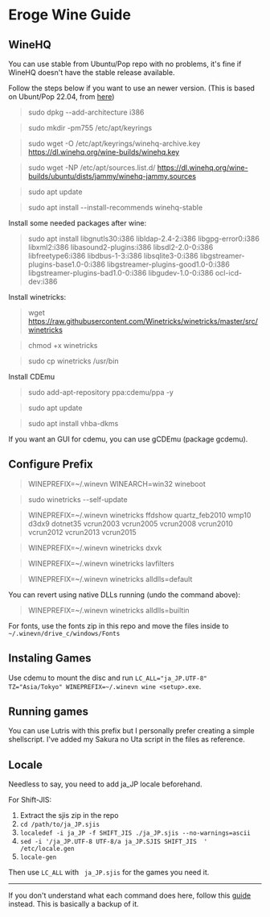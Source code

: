 # Eroge Wine Guide

## WineHQ

You can use stable from Ubuntu/Pop repo with no problems, it's fine if WineHQ doesn't have the stable release available.

Follow the steps below if you want to use an newer version. (This is based on Ubunt/Pop 22.04, from [here](https://wiki.winehq.org/Ubuntu))

> sudo dpkg --add-architecture i386 

> sudo mkdir -pm755 /etc/apt/keyrings

> sudo wget -O /etc/apt/keyrings/winehq-archive.key https://dl.winehq.org/wine-builds/winehq.key

> sudo wget -NP /etc/apt/sources.list.d/ https://dl.winehq.org/wine-builds/ubuntu/dists/jammy/winehq-jammy.sources

> sudo apt update

> sudo apt install --install-recommends winehq-stable

Install some needed packages after wine:

> sudo apt install libgnutls30:i386 libldap-2.4-2:i386 libgpg-error0:i386 libxml2:i386 libasound2-plugins:i386 libsdl2-2.0-0:i386 libfreetype6:i386 libdbus-1-3:i386 libsqlite3-0:i386 libgstreamer-plugins-base1.0-0:i386 libgstreamer-plugins-good1.0-0:i386 libgstreamer-plugins-bad1.0-0:i386 libgudev-1.0-0:i386 ocl-icd-dev:i386 

Install winetricks: 

> wget https://raw.githubusercontent.com/Winetricks/winetricks/master/src/winetricks

> chmod +x winetricks

> sudo cp winetricks /usr/bin

Install CDEmu

> sudo add-apt-repository ppa:cdemu/ppa -y

> sudo apt update

> sudo apt install vhba-dkms 

If you want an GUI for cdemu, you can use gCDEmu (package gcdemu).

## Configure Prefix

> WINEPREFIX=~/.winevn WINEARCH=win32 wineboot

> sudo winetricks --self-update

> WINEPREFIX=~/.winevn winetricks ffdshow quartz_feb2010 wmp10 d3dx9 dotnet35 vcrun2003 vcrun2005 vcrun2008 vcrun2010 vcrun2012 vcrun2013 vcrun2015

> WINEPREFIX=~/.winevn winetricks dxvk

> WINEPREFIX=~/.winevn winetricks lavfilters

> WINEPREFIX=~/.winevn winetricks alldlls=default

You can revert using native DLLs running (undo the command above): 

> WINEPREFIX=~/.winevn winetricks alldlls=builtin

For fonts, use the fonts zip in this repo and move the files inside to `~/.winevn/drive_c/windows/Fonts`

## Instaling Games

Use cdemu to mount the disc and run `LC_ALL="ja_JP.UTF-8" TZ="Asia/Tokyo" WINEPREFIX=~/.winevn wine <setup>.exe`.

## Running games 

You can use Lutris with this prefix but I personally prefer creating a simple shellscript. I've added my Sakura no Uta script in the files as reference.

## Locale

Needless to say, you need to add ja_JP locale beforehand. 

For Shift-JIS: 

1. Extract the sjis zip in the repo
1. `cd /path/to/ja_JP.sjis`
1. `localedef -i ja_JP -f SHIFT_JIS ./ja_JP.sjis --no-warnings=ascii`
1. `sed -i '/ja_JP.UTF-8 UTF-8/a ja_JP.SJIS SHIFT_JIS  ' /etc/locale.gen`
1. `locale-gen`

Then use `LC_ALL` with ` ja_JP.sjis` for the games you need it. 

---

If you don't understand what each command does here, follow this [guide](https://learnjapanese.moe/vn-linux/) instead. This is basically a backup of it. 

